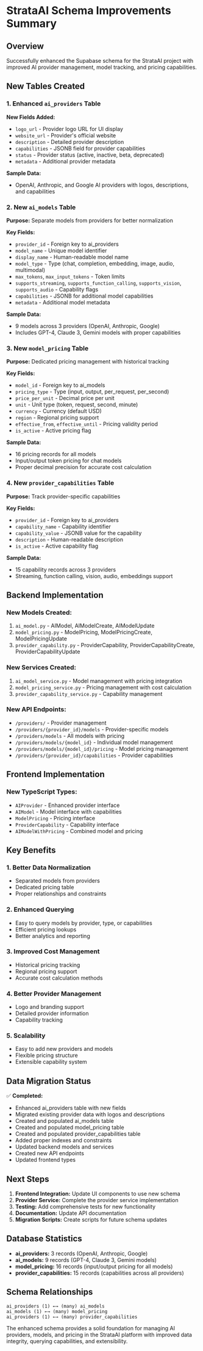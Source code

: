 # StrataAI Schema Improvements Summary

## Overview

Successfully enhanced the Supabase schema for the StrataAI project with improved AI provider management, model tracking, and pricing capabilities.

## New Tables Created

### 1. Enhanced `ai_providers` Table

**New Fields Added:**

- `logo_url` - Provider logo URL for UI display
- `website_url` - Provider's official website
- `description` - Detailed provider description
- `capabilities` - JSONB field for provider capabilities
- `status` - Provider status (active, inactive, beta, deprecated)
- `metadata` - Additional provider metadata

**Sample Data:**

- OpenAI, Anthropic, and Google AI providers with logos, descriptions, and capabilities

### 2. New `ai_models` Table

**Purpose:** Separate models from providers for better normalization

**Key Fields:**

- `provider_id` - Foreign key to ai_providers
- `model_name` - Unique model identifier
- `display_name` - Human-readable model name
- `model_type` - Type (chat, completion, embedding, image, audio, multimodal)
- `max_tokens`, `max_input_tokens` - Token limits
- `supports_streaming`, `supports_function_calling`, `supports_vision`, `supports_audio` - Capability flags
- `capabilities` - JSONB for additional model capabilities
- `metadata` - Additional model metadata

**Sample Data:**

- 9 models across 3 providers (OpenAI, Anthropic, Google)
- Includes GPT-4, Claude 3, Gemini models with proper capabilities

### 3. New `model_pricing` Table

**Purpose:** Dedicated pricing management with historical tracking

**Key Fields:**

- `model_id` - Foreign key to ai_models
- `pricing_type` - Type (input, output, per_request, per_second)
- `price_per_unit` - Decimal price per unit
- `unit` - Unit type (token, request, second, minute)
- `currency` - Currency (default USD)
- `region` - Regional pricing support
- `effective_from`, `effective_until` - Pricing validity period
- `is_active` - Active pricing flag

**Sample Data:**

- 16 pricing records for all models
- Input/output token pricing for chat models
- Proper decimal precision for accurate cost calculation

### 4. New `provider_capabilities` Table

**Purpose:** Track provider-specific capabilities

**Key Fields:**

- `provider_id` - Foreign key to ai_providers
- `capability_name` - Capability identifier
- `capability_value` - JSONB value for the capability
- `description` - Human-readable description
- `is_active` - Active capability flag

**Sample Data:**

- 15 capability records across 3 providers
- Streaming, function calling, vision, audio, embeddings support

## Backend Implementation

### New Models Created:

1. `ai_model.py` - AIModel, AIModelCreate, AIModelUpdate
2. `model_pricing.py` - ModelPricing, ModelPricingCreate, ModelPricingUpdate
3. `provider_capability.py` - ProviderCapability, ProviderCapabilityCreate, ProviderCapabilityUpdate

### New Services Created:

1. `ai_model_service.py` - Model management with pricing integration
2. `model_pricing_service.py` - Pricing management with cost calculation
3. `provider_capability_service.py` - Capability management

### New API Endpoints:

- `/providers/` - Provider management
- `/providers/{provider_id}/models` - Provider-specific models
- `/providers/models` - All models with pricing
- `/providers/models/{model_id}` - Individual model management
- `/providers/models/{model_id}/pricing` - Model pricing management
- `/providers/{provider_id}/capabilities` - Provider capabilities

## Frontend Implementation

### New TypeScript Types:

- `AIProvider` - Enhanced provider interface
- `AIModel` - Model interface with capabilities
- `ModelPricing` - Pricing interface
- `ProviderCapability` - Capability interface
- `AIModelWithPricing` - Combined model and pricing

## Key Benefits

### 1. Better Data Normalization

- Separated models from providers
- Dedicated pricing table
- Proper relationships and constraints

### 2. Enhanced Querying

- Easy to query models by provider, type, or capabilities
- Efficient pricing lookups
- Better analytics and reporting

### 3. Improved Cost Management

- Historical pricing tracking
- Regional pricing support
- Accurate cost calculation methods

### 4. Better Provider Management

- Logo and branding support
- Detailed provider information
- Capability tracking

### 5. Scalability

- Easy to add new providers and models
- Flexible pricing structure
- Extensible capability system

## Data Migration Status

✅ **Completed:**

- Enhanced ai_providers table with new fields
- Migrated existing provider data with logos and descriptions
- Created and populated ai_models table
- Created and populated model_pricing table
- Created and populated provider_capabilities table
- Added proper indexes and constraints
- Updated backend models and services
- Created new API endpoints
- Updated frontend types

## Next Steps

1. **Frontend Integration:** Update UI components to use new schema
2. **Provider Service:** Complete the provider service implementation
3. **Testing:** Add comprehensive tests for new functionality
4. **Documentation:** Update API documentation
5. **Migration Scripts:** Create scripts for future schema updates

## Database Statistics

- **ai_providers:** 3 records (OpenAI, Anthropic, Google)
- **ai_models:** 9 records (GPT-4, Claude 3, Gemini models)
- **model_pricing:** 16 records (input/output pricing for all models)
- **provider_capabilities:** 15 records (capabilities across all providers)

## Schema Relationships

```
ai_providers (1) ←→ (many) ai_models
ai_models (1) ←→ (many) model_pricing
ai_providers (1) ←→ (many) provider_capabilities
```

The enhanced schema provides a solid foundation for managing AI providers, models, and pricing in the StrataAI platform with improved data integrity, querying capabilities, and extensibility.
